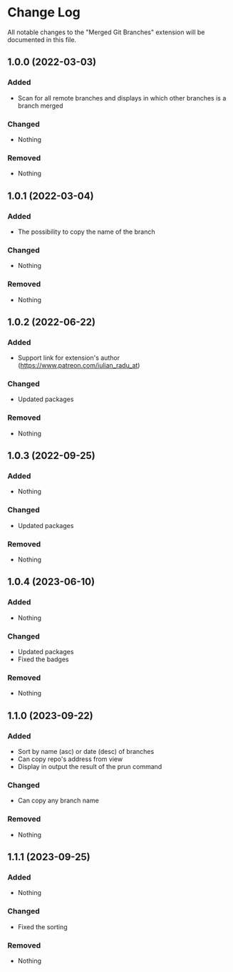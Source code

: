 # Change Log

All notable changes to the "Merged Git Branches" extension will be documented in this file.

## 1.0.0 (2022-03-03)

### Added

- Scan for all remote branches and displays in which other branches is a branch merged

### Changed

- Nothing

### Removed

- Nothing

## 1.0.1 (2022-03-04)

### Added

- The possibility to copy the name of the branch

### Changed

- Nothing

### Removed

- Nothing

## 1.0.2 (2022-06-22)

### Added

- Support link for extension's author (https://www.patreon.com/iulian_radu_at)

### Changed

- Updated packages

### Removed

- Nothing

## 1.0.3 (2022-09-25)

### Added

- Nothing

### Changed

- Updated packages

### Removed

- Nothing

## 1.0.4 (2023-06-10)

### Added

- Nothing

### Changed

- Updated packages
- Fixed the badges

### Removed

- Nothing

## 1.1.0 (2023-09-22)

### Added

- Sort by name (asc) or date (desc) of branches
- Can copy repo's address from view
- Display in output the result of the prun command

### Changed

- Can copy any branch name

### Removed

- Nothing

## 1.1.1 (2023-09-25)

### Added

- Nothing

### Changed

- Fixed the sorting

### Removed

- Nothing
